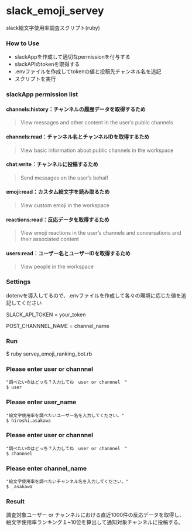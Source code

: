 # slack_emoji_servey
slack絵文字使用率調査スクリプト(ruby)

### How to Use
- slackAppを作成して適切なpermissionを付与する
- slackAPIのtokenを取得する
- .envファイルを作成してtokenの値と投稿先チャンネル名を追記
- スクリプトを実行

### slackApp permission list
#### channels:history：チャンネルの履歴データを取得するため
> View messages and other content in the user’s public channels

#### channels:read：チャンネル名とチャンネルIDを取得するため
> View basic information about public channels in the workspace

#### chat:write：チャンネルに投稿するため
> Send messages on the user’s behalf

#### emoji:read：カスタム絵文字を読み取るため
> View custom emoji in the workspace

#### reactions:read：反応データを取得するため
> View emoji reactions in the user’s channels and conversations and their associated content

#### users:read：ユーザー名とユーザーIDを取得するため
> View people in the workspace

### Settings
dotenvを導入してるので、.envファイルを作成して各々の環境に応じた値を追記してください

SLACK_API_TOKEN = your_token

POST_CHANNNEL_NAME = channel_name

### Run
$ ruby servey_emoji_ranking_bot.rb

### Please enter user or channnel
```
"調べたいのはどっち？入力してね　user or channnel　"
$ user
```

### Please enter user_name
```
"絵文字使用率を調べたいユーザー名を入力してください。"
$ hiroshi.asakawa
```

### Please enter user or channnel
```
"調べたいのはどっち？入力してね　user or channnel　"
$ channnel
```

### Please enter channel_name
```
"絵文字使用率を調べたいチャンネル名を入力してください。"
$ _asakawa
```

### Result



調査対象ユーザー or チャンネルにおける直近1000件の反応データを取得し、
絵文字使用率ランキング１~10位を算出して通知対象チャンネルに投稿する。




